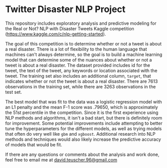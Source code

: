 # Twitter Disaster NLP Project

This repository includes exploratory analysis and predictive modeling for the Real or Not? NLP with Disaster Tweets Kaggle competition (https://www.kaggle.com/c/nlp-getting-started).

The goal of this competition is to determine whether or not a tweet is about a real disaster. There is a lot of flexibility to the human language that machines can't always determine, so the goal is to build a machine learning model that can determine some of the nuances about whether or not a tweet is about a real disaster. The dataset provided includes id for the tweet, the text of the tweet, any keywords or location associated with the tweet. The training set also includes an additional column, `target`, that indicates whether or not the tweet is about a real disaster. There are 7613 observations in the training set, while there are 3263 observations in the test set. 

The best model that was fit to the data was a logistic regression model with an L1 penalty and the mean F-1 score was .79650, which is approximately the 51st percentile in the competition. Since it is the first experience using NLP methods and algorithms, it isn't a bad start, but there is definitely room for improvement. Some potential improvements include attempting to better tune the hyperparameters for the different models, as well as trying models that often do very well like `gbm` and `xgboost`. Additional research into NLP methods and techniques would also likely increase the predictive accuracy of models that would be fit. 

If there are any questions or comments about the analysis and work done, feel free to email me at david.teuscher.96@gmail.com